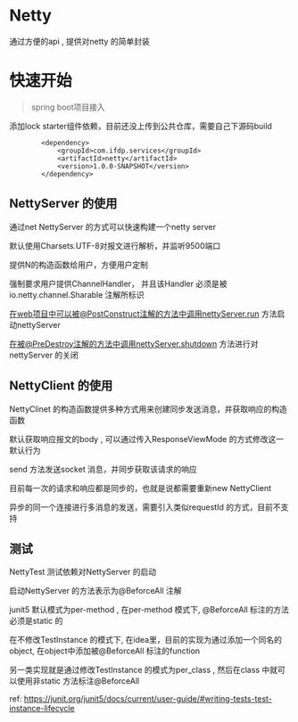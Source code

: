 # Netty

通过方便的api , 提供对netty 的简单封装

# 快速开始

> spring boot项目接入


添加lock starter组件依赖，目前还没上传到公共仓库，需要自己下源码build

```
        <dependency>
            <groupId>com.ifdp.services</groupId>
            <artifactId>netty</artifactId>
            <version>1.0.0-SNAPSHOT</version>
        </dependency>
```

## NettyServer 的使用

通过net NettyServer 的方式可以快速构建一个netty server 

默认使用Charsets.UTF-8对报文进行解析，并监听9500端口

提供N的构造函数给用户，方便用户定制

强制要求用户提供ChannelHandler， 并且该Handler 必须是被io.netty.channel.Sharable 注解所标识

在web项目中可以被@PostConstruct注解的方法中调用nettyServer.run 方法启动nettyServer 

在被@PreDestroy注解的方法中调用nettyServer.shutdown 方法进行对nettyServer 的关闭

## NettyClient 的使用

NettyClinet 的构造函数提供多种方式用来创建同步发送消息，并获取响应的构造函数

默认获取响应报文的body , 可以通过传入ResponseViewMode 的方式修改这一默认行为

send 方法发送socket 消息，并同步获取该请求的响应

目前每一次的请求和响应都是同步的，也就是说都需要重新new NettyClient 

异步的同一个连接进行多消息的发送，需要引入类似requestId 的方式，目前不支持


## 测试

NettyTest 测试依赖对NettyServer 的启动

启动NettyServer 的方法表示为@BeforceAll 注解

junit5 默认模式为per-method , 在per-method 模式下, @BeforceAll 标注的方法必须是static 的

在不修改TestInstance 的模式下, 在idea里，目前的实现为通过添加一个同名的object, 在object中添加被@BeforceAll 标注的function 

另一类实现就是通过修改TestInstance 的模式为per_class , 然后在class 中就可以使用非static 方法标注@BeforceAll

ref: https://junit.org/junit5/docs/current/user-guide/#writing-tests-test-instance-lifecycle


